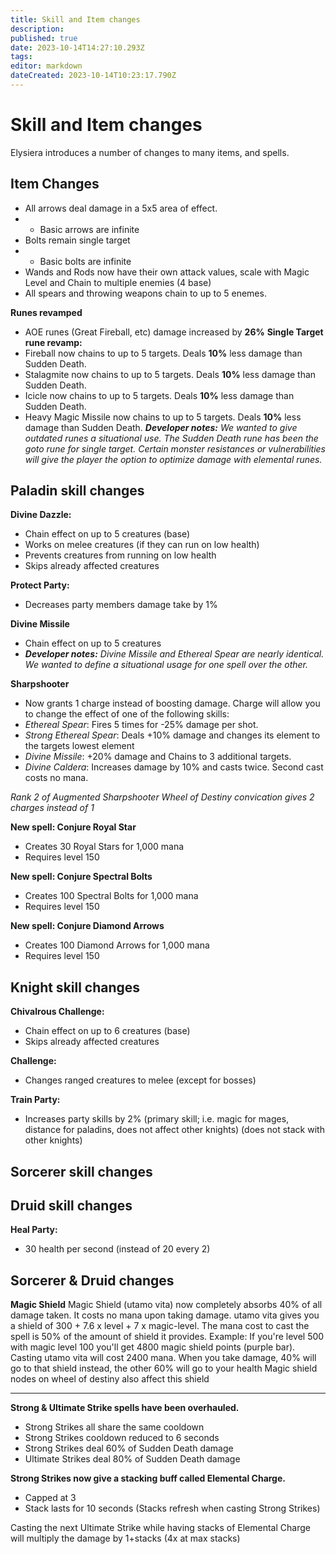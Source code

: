 ```yaml
---
title: Skill and Item changes
description: 
published: true
date: 2023-10-14T14:27:10.293Z
tags: 
editor: markdown
dateCreated: 2023-10-14T10:23:17.790Z
---
```


# Skill and Item changes

Elysiera introduces a number of changes to many items, and spells.

## Item Changes
- All arrows deal damage in a 5x5 area of effect.
- - Basic arrows are infinite
- Bolts remain single target
- - Basic bolts are infinite
- Wands and Rods now have their own attack values, scale with Magic Level and Chain to multiple enemies (4 base)
- All spears and throwing weapons chain to up to 5 enemes.

**Runes revamped**
- AOE runes (Great Fireball, etc) damage increased by **26%**
**Single Target rune revamp:**
- Fireball now chains to up to 5 targets. Deals **10%** less damage than Sudden Death.
- Stalagmite now chains to up to 5 targets. Deals **10%** less damage than Sudden Death.
- Icicle now chains to up to 5 targets. Deals **10%** less damage than Sudden Death.
- Heavy Magic Missile now chains to up to 5 targets. Deals **10%** less damage than Sudden Death.
***Developer notes:** We wanted to give outdated runes a situational use. The Sudden Death rune has been the goto rune for single target. Certain monster resistances or vulnerabilities will give the player the option to optimize damage with elemental runes.*

## Paladin skill changes
**Divine Dazzle:**

-   Chain effect on up to 5 creatures (base)
-   Works on melee creatures (if they can run on low health)
-   Prevents creatures from running on low health
-   Skips already affected creatures

**Protect Party:**

-   Decreases party members damage take by 1%

**Divine Missile**

-   Chain effect on up to 5 creatures
-   ***Developer notes:** Divine Missile and Ethereal Spear are nearly identical. We wanted to define a situational usage for one spell over the other.*

**Sharpshooter**
- Now grants 1 charge instead of boosting damage. Charge will allow you to change the effect of one of the following skills:
- *Ethereal Spear*: Fires 5 times for -25% damage per shot.
- *Strong Ethereal Spear*: Deals +10% damage and changes its element to the targets lowest element
- *Divine Missile*: +20% damage and Chains to 3 additional targets.
- *Divine Caldera*: Increases damage by 10% and casts twice. Second cast costs no mana.

*Rank 2 of Augmented Sharpshooter Wheel of Destiny convication gives 2 charges instead of 1*

**New spell: Conjure Royal Star**
- Creates 30 Royal Stars for 1,000 mana
- Requires level 150

**New spell: Conjure Spectral Bolts**
- Creates 100 Spectral Bolts for 1,000 mana
- Requires level 150

**New spell: Conjure Diamond Arrows**
- Creates 100 Diamond Arrows for 1,000 mana
- Requires level 150

## Knight skill changes
**Chivalrous Challenge:**

-   Chain effect on up to 6 creatures (base)
-   Skips already affected creatures

**Challenge:**

-   Changes ranged creatures to melee (except for bosses)

**Train Party:**

-   Increases party skills by 2% (primary skill; i.e. magic for mages, distance for paladins, does not affect other knights) (does not stack with other knights)

## Sorcerer skill changes

## Druid skill changes

**Heal Party:**

-   30 health per second (instead of 20 every 2)

## Sorcerer & Druid changes
**Magic Shield**
Magic Shield (utamo vita) now completely absorbs 40% of all damage taken. It costs no mana upon taking damage.
utamo vita gives you a shield of 300 + 7.6 x level + 7 x magic-level. The mana cost to cast the spell is 50% of the amount of shield it provides.
Example: If you're level 500 with magic level 100 you'll get 4800 magic shield points (purple bar). Casting utamo vita will cost 2400 mana.
When you take damage, 40% will go to that shield instead, the other 60% will go to your health
Magic shield nodes on wheel of destiny also affect this shield

---

**Strong & Ultimate Strike spells have been overhauled.**
- Strong Strikes all share the same cooldown
- Strong Strikes cooldown reduced to 6 seconds
- Strong Strikes deal 60% of Sudden Death damage
- Ultimate Strikes deal 80% of Sudden Death damage

**Strong Strikes now give a stacking buff called Elemental Charge.**
- Capped at 3
- Stack lasts for 10 seconds (Stacks refresh when casting Strong Strikes)

Casting the next Ultimate Strike while having stacks of Elemental Charge will multiply the damage by 1+stacks (4x at max stacks)